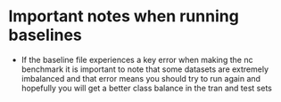 # Important notes when running baselines
- If the baseline file experiences a key error when making the nc benchmark it is important to note that some datasets are extremely imbalanced and that error means you should try to run again and hopefully you will get a better class balance in the tran and test sets 